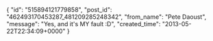  {
   "id": "515894121779858",
   "post_id": "462493170453287_481209285248342",
   "from_name": "Pete Daoust",
   "message": "Yes, and it's MY fault :D",
   "created_time": "2013-05-22T22:34:09+0000"
 }
